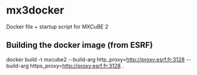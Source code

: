 # mx3docker
Docker file + startup script for MXCuBE 2

## Building the docker image (from ESRF)

docker build -t mxcube2  --build-arg http_proxy=http://proxy.esrf.fr:3128 --build-arg https_proxy=http://proxy.esrf.fr:3128 .
